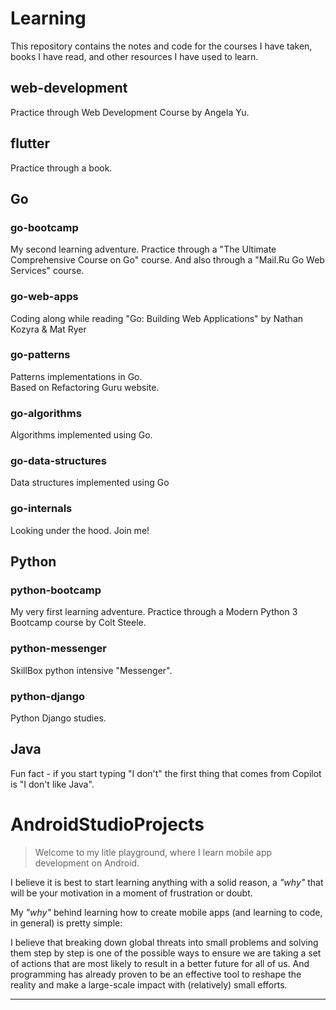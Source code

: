# Learning

This repository contains the notes and code for the courses I have taken, books I have read, and other resources I have used to learn.

## web-development
Practice through Web Development Course by Angela Yu.

## flutter
Practice through a book.

## Go
### go-bootcamp
My second learning adventure. Practice through a "The Ultimate Comprehensive Course on Go" course.
And also through a "Mail.Ru Go Web Services" course.

### go-web-apps
Coding along while reading "Go: Building Web Applications" by Nathan Kozyra &amp; Mat Ryer

### go-patterns
Patterns implementations in Go.<br>
Based on Refactoring Guru website.

### go-algorithms
Algorithms implemented using Go.

### go-data-structures
Data structures implemented using Go

### go-internals
Looking under the hood. Join me!

## Python
### python-bootcamp
My very first learning adventure. Practice through a Modern Python 3 Bootcamp course by Colt Steele.

### python-messenger
SkillBox python intensive "Messenger".

### python-django
Python Django studies.

## Java
Fun fact - if you start typing "I don't" the first thing that comes from Copilot is "I don't like Java".
# AndroidStudioProjects

> Welcome to my litle playground, where I learn mobile app development on Android.

I believe it is best to start learning anything with a solid reason, a _"why"_ that will be your motivation in a moment of frustration or doubt.

My _"why"_ behind learning how to create mobile apps (and learning to code, in general) is pretty simple:

I believe that breaking down global threats into small problems and solving them step by step is one of the possible ways to ensure we are taking a set of actions that are most likely to result in a better future for all of us.
And programming has already proven to be an effective tool to reshape the reality and make a large-scale impact with (relatively) small efforts.

***
